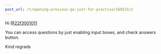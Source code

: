 ```yaml
---
post_url: /t/opening-previous-ga-just-for-practise/168515/2
---
```

Hi [@22f3001011](/u/22f3001011)

You can access questions by just enabling input boxes, and check answers button.

Kind regrads